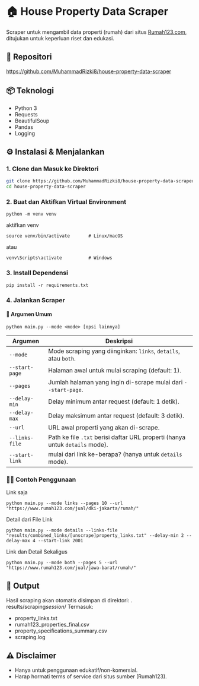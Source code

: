 # 🏠 House Property Data Scraper

Scraper untuk mengambil data properti (rumah) dari situs [Rumah123.com](https://www.rumah123.com/), ditujukan untuk keperluan riset dan edukasi.

## 🔗 Repositori

https://github.com/MuhammadRizki8/house-property-data-scraper

## 📦 Teknologi

- Python 3
- Requests
- BeautifulSoup
- Pandas
- Logging

## ⚙️ Instalasi & Menjalankan

### 1. Clone dan Masuk ke Direktori

```bash
git clone https://github.com/MuhammadRizki8/house-property-data-scraper
cd house-property-data-scraper
```

### 2. Buat dan Aktifkan Virtual Environment

```
python -m venv venv
```

aktifkan venv

```
source venv/bin/activate       # Linux/macOS
```

atau

```
venv\Scripts\activate          # Windows
```

### 3. Install Dependensi

```
pip install -r requirements.txt
```

### 4. Jalankan Scraper

#### 🔧 Argumen Umum

```
python main.py --mode <mode> [opsi lainnya]
```

| Argumen        | Deskripsi                                                                    |
| -------------- | ---------------------------------------------------------------------------- |
| `--mode`       | Mode scraping yang diinginkan: `links`, `details`, atau `both`.              |
| `--start-page` | Halaman awal untuk mulai scraping (default: 1).                              |
| `--pages`      | Jumlah halaman yang ingin di-scrape mulai dari `--start-page`.               |
| `--delay-min`  | Delay minimum antar request (default: 1 detik).                              |
| `--delay-max`  | Delay maksimum antar request (default: 3 detik).                             |
| `--url`        | URL awal properti yang akan di-scrape.                                       |
| `--links-file` | Path ke file `.txt` berisi daftar URL properti (hanya untuk `details` mode). |
| `--start-link` | mulai dari link ke-berapa? (hanya untuk `details` mode).                     |
### 🔧🧪 Contoh Penggunaan

Link saja

```
python main.py --mode links --pages 10 --url "https://www.rumah123.com/jual/dki-jakarta/rumah/"
```

Detail dari File Link

```
python main.py --mode details --links-file "results/combined_links/[unscrape]property_links.txt" --delay-min 2 --delay-max 4 --start-link 2001
```

Link dan Detail Sekaligus

```
python main.py --mode both --pages 5 --url "https://www.rumah123.com/jual/jawa-barat/rumah/"

```

## 📂 Output

Hasil scraping akan otomatis disimpan di direktori:
. results/scraping*session*<timestamp>/
Termasuk:

- property_links.txt
- rumah123_properties_final.csv
- property_specifications_summary.csv
- scraping.log

## ⚠️ Disclaimer

- Hanya untuk penggunaan edukatif/non-komersial.
- Harap hormati terms of service dari situs sumber (Rumah123).
